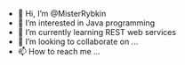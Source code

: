 - 👋 Hi, I’m @MisterRybkin
- 👀 I’m interested in Java programming
- 🌱 I’m currently learning REST web services
- 💞️ I’m looking to collaborate on ...
- 📫 How to reach me ...

<!---
MisterRybkin/MisterRybkin is a ✨ special ✨ repository because its `README.md` (this file) appears on your GitHub profile.
You can click the Preview link to take a look at your changes.
--->
